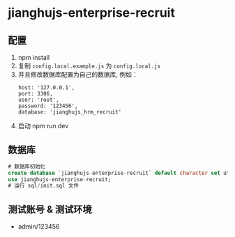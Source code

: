 # jianghujs-enterprise-recruit

## 配置

1. npm install
2. 复制 `config.local.example.js` 为 `config.local.js`
3. 并且修改数据库配置为自己的数据库, 例如：
   ```
   host: '127.0.0.1',
   port: 3306,
   user: 'root',
   password: '123456',
   database: 'jianghujs_hrm_recruit'
   ```
4. 启动 npm run dev
   
## 数据库

```sql
# 数据库初始化
create database `jianghujs-enterprise-recruit` default character set utf8mb4 collate utf8mb4_bin;
use jianghujs-enterprise-recruit;
# 运行 sql/init.sql 文件
```

## 测试账号 & 测试环境

- admin/123456
